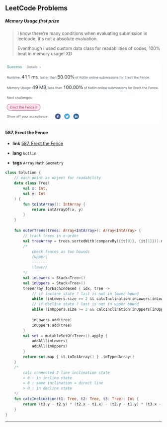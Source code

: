 ## LeetCode Problems

##### Memory Usage first prize

> I know there're many conditions when evaluating submission in leetcode, it's not a absolute evaluation.
>
> Eventhough i used custom data class for readabilities of codes, 100% beat in memory usage! XD

<img src="../../assets/leetcode_587_prize.png" alt="leetcode_587_prize.png" style="zoom:50%;" />

#### 587. Erect the Fence

- **link**  [587. Erect the Fence](https://leetcode.com/problems/erect-the-fence/)

- **lang**  `kotlin` 
- **tags** `Array` `Math` `Geometry`

```kotlin
class Solution {
    // each point as object for readability
    data class Tree(
        val x: Int,
        val y: Int
    ) {
        fun toIntArray(): IntArray {
            return intArrayOf(x, y)
        }
    }
    
    fun outerTrees(trees: Array<IntArray>): Array<IntArray> {
        // track trees in x-order
        val treeArray = trees.sortedWith(compareBy({it[0]}, {it[1]})).map { Tree(it[0], it[1]) }
        /*
            check fences as two bounds
            /upper\ 
            -------
            \lower/
        */
        val inLowers = Stack<Tree>()
        val inUppers = Stack<Tree>()
        treeArray.forEachIndexed { idx, tree ->
            // if incline state ? last is not in lower bound
            while (inLowers.size >= 2 && calcInclination(inLowers[inLowers.size-2], inLowers.peek(), tree) > 0) inLowers.pop()
            // if decline state ? last is not in upper bound
            while (inUppers.size >= 2 && calcInclination(inUppers[inUppers.size-2], inUppers.peek(), tree) < 0) inUppers.pop()
            
            inLowers.add(tree)
            inUppers.add(tree)
        }
        val set = mutableSetOf<Tree>().apply {
            addAll(inLowers)
            addAll(inUppers)
        }
        return set.map { it.toIntArray() } .toTypedArray()
    }
    /*
        calc connected 2 line inclination state
        < 0 : in incline state
        = 0 : same inclination = direct line
        > 0 : in decline state
    */
    fun calcInclination(t1: Tree, t2: Tree, t3: Tree): Int {
        return (t3.y - t2.y) * (t2.x - t1.x) - (t2.y - t1.y) * (t3.x - t2.x)
    }
}
```

---

